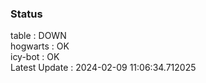 ### Status


table : DOWN  
hogwarts : OK  
icy-bot : OK  
Latest Update : 2024-02-09 11:06:34.712025
